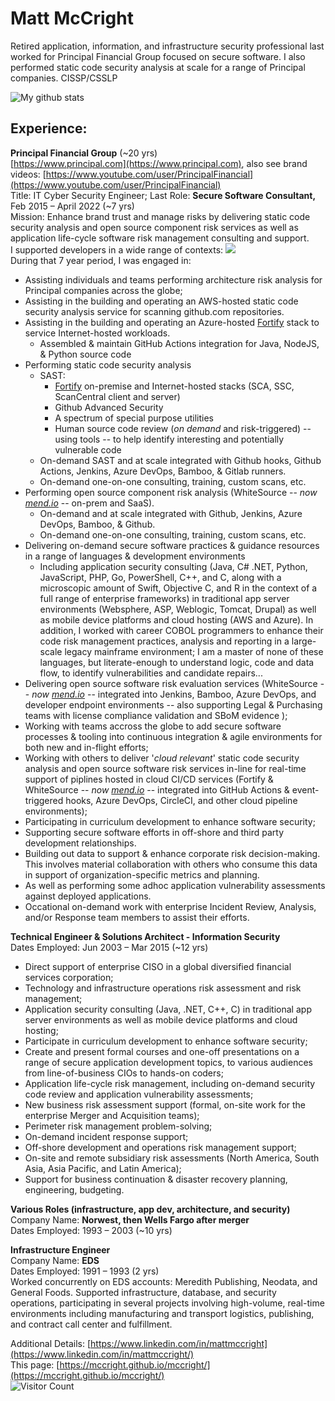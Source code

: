 # Matt McCright  
Retired application, information, and infrastructure security professional last worked for Principal Financial Group focused on secure software. I also performed static code security analysis at scale for a range of Principal companies.  CISSP/CSSLP  

![My github stats](https://github-readme-stats.vercel.app/api?username=mccright&show_icons=true&hide_border=true&count_private=true)  

## Experience:  
**Principal Financial Group** (~20 yrs)  
[https://www.principal.com](https://www.principal.com), also see brand videos: [https://www.youtube.com/user/PrincipalFinancial](https://www.youtube.com/user/PrincipalFinancial)  
Title: IT Cyber Security Engineer; Last Role: **Secure Software Consultant,** Feb 2015 – April 2022  (~7 yrs)  
Mission: Enhance brand trust and manage risks by delivering static code security analysis and open source component risk services as well as application life-cycle software risk management consulting and support.  
I supported developers in a wide range of contexts:  <a href="https://skillicons.dev"><img src="https://skillicons.dev/icons?i=github,git,azure,aws,java,python,powershell,php,cs,dotnet,c,cpp,go,r,nodejs,javascript,typescript,swift,linux,gitlab,vscode,idea,visualstudio,jenkins" /></a>  
During that 7 year period, I was engaged in:  
* Assisting individuals and teams performing architecture risk analysis for Principal companies across the globe;  
* Assisting in the building and operating an AWS-hosted static code security analysis service for scanning github.com repositories.  
* Assisting in the building and operating an Azure-hosted [Fortify](https://www.opentext.com/products/fortify-static-code-analyzer) stack to service Internet-hosted workloads.  
  - Assembled & maintain GitHub Actions integration for Java, NodeJS, & Python source code  
* Performing static code security analysis  
    * SAST:  
        * [Fortify](https://www.opentext.com/products/fortify-static-code-analyzer) on-premise and Internet-hosted stacks (SCA, SSC, ScanCentral client and server)  
        * Github Advanced Security  
        * A spectrum of special purpose utilities  
        * Human source code review (*on demand* and risk-triggered) -- using tools -- to help identify interesting and potentially vulnerable code  
    * On-demand SAST and at scale integrated with Github hooks, Github Actions, Jenkins, Azure DevOps, Bamboo, & Gitlab runners.  
    * On-demand one-on-one consulting, training, custom scans, etc.  
* Performing open source component risk analysis (WhiteSource -- *now [mend.io](https://www.mend.io/)* -- on-prem and SaaS).  
    * On-demand and at scale integrated with Github, Jenkins, Azure DevOps, Bamboo, & Github.  
    * On-demand one-on-one consulting, training, custom scans, etc.  
* Delivering on-demand secure software practices & guidance resources in a range of languages & development environments  
    * Including application security consulting (Java, C# .NET, Python, JavaScript, PHP, Go, PowerShell, C++, and C, along with a microscopic amount of Swift, Objective C, and R in the context of a full range of enterprise frameworks) in traditional app server environments (Websphere, ASP, Weblogic, Tomcat, Drupal) as well as mobile device platforms and cloud hosting (AWS and Azure).  In addition, I worked with career COBOL programmers to enhance their code risk management practices, analysis and reporting in a large-scale legacy mainframe environment; I am a master of none of these languages, but literate-enough to understand logic, code and data flow, to identify vulnerabilities and candidate repairs...  
* Delivering open source software risk evaluation services (WhiteSource -- *now [mend.io](https://www.mend.io/)* -- integrated into Jenkins, Bamboo, Azure DevOps, and developer endpoint environments -- also supporting Legal & Purchasing teams with license compliance validation and SBoM evidence );  
* Working with teams accross the globe to add secure software processes & tooling into continuous integration & agile environments for both new and in-flight efforts;  
* Working with others to deliver '*cloud relevant*' static code security analysis and open source software risk services in-line for real-time support of piplines hosted in cloud CI/CD services (Fortify & WhiteSource -- *now [mend.io](https://www.mend.io/)* -- integrated into GitHub Actions & event-triggered hooks, Azure DevOps, CircleCI, and other cloud pipeline environments);  
* Participating in curriculum development to enhance software security;  
* Supporting secure software efforts in off-shore and third party development relationships.  
* Building out data to support & enhance corporate risk decision-making.  This involves material collaboration with others who consume this data in support of organization-specific metrics and planning.  
* As well as performing some adhoc application vulnerability assessments against deployed applications.  
* Occational on-demand work with enterprise Incident Review, Analysis, and/or Response team members to assist their efforts.  


**Technical Engineer & Solutions Architect - Information Security**  
Dates Employed: Jun 2003 – Mar 2015  (~12 yrs)  
* Direct support of enterprise CISO in a global diversified financial services corporation;  
* Technology and infrastructure operations risk assessment and risk management;  
* Application security consulting (Java, .NET, C++, C) in traditional app server environments as well as mobile device platforms and cloud hosting;  
* Participate in curriculum development to enhance software security;  
* Create and present formal courses and one-off presentations on a range of secure application development topics, to various audiences from line-of-business CIOs to hands-on coders;  
* Application life-cycle risk management, including on-demand security code review and application vulnerability assessments;  
* New business risk assessment support (formal, on-site work for the enterprise Merger and Acquisition teams);  
* Perimeter risk management problem-solving;  
* On-demand incident response support;  
* Off-shore development and operations risk management support;  
* On-site and remote subsidiary risk assessments (North America, South Asia, Asia Pacific, and Latin America);  
* Support for business continuation & disaster recovery planning, engineering, budgeting.  

**Various Roles (infrastructure, app dev, architecture, and security)**  
Company Name: **Norwest, then Wells Fargo after merger**  
Dates Employed: 1993 – 2003  (~10 yrs)  

**Infrastructure Engineer**  
Company Name: **EDS**  
Dates Employed: 1991 – 1993  (2 yrs)  
Worked concurrently on EDS accounts: Meredith Publishing, Neodata, and General Foods. Supported infrastructure, database, and security operations, participating in several projects involving high-volume, real-time environments including manufacturing and transport logistics, publishing, and contract call center and fulfillment.  

Additional Details: [https://www.linkedin.com/in/mattmccright](https://www.linkedin.com/in/mattmccright/)  
This page: [https://mccright.github.io/mccright/](https://mccright.github.io/mccright/)  
![Visitor Count](https://komarev.com/ghpvc/?username=mccright&label=Profile%20views&color=0e75b6&style=flat)  
